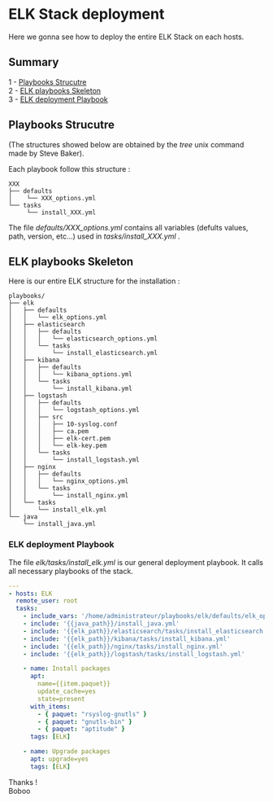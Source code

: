 # ELK Stack deployment

Here we gonna see how to deploy the entire ELK Stack on each hosts.

## Summary

1 - [Playbooks Strucutre](#playbooks-strucutre)  
2 - [ELK playbooks Skeleton](#elk-playbooks-skeleton)  
3 - [ELK deployment Playbook](#elk-deployment-playbook)

## Playbooks Strucutre

(The structures showed below are obtained by the *tree* unix command made by Steve Baker).  

Each playbook follow this structure :

```
XXX
├── defaults
│    └── XXX_options.yml
└── tasks
     └── install_XXX.yml

```

The file <i> defaults/XXX_options.yml </i> contains all variables (defults values, path, version, etc...) used in <i> tasks/install_XXX.yml </i>.

## ELK playbooks Skeleton

Here is our entire ELK structure for the installation :

```
playbooks/
├── elk
│   ├── defaults
│   │   └── elk_options.yml
│   ├── elasticsearch
│   │   ├── defaults
│   │   │   └── elasticsearch_options.yml
│   │   └── tasks
│   │       └── install_elasticsearch.yml
│   ├── kibana
│   │   ├── defaults
│   │   │   └── kibana_options.yml
│   │   └── tasks
│   │       └── install_kibana.yml
│   ├── logstash
│   │   ├── defaults
│   │   │   └── logstash_options.yml
│   │   ├── src
│   │   │   ├── 10-syslog.conf
│   │   │   ├── ca.pem
│   │   │   ├── elk-cert.pem
│   │   │   └── elk-key.pem
│   │   └── tasks
│   │       └── install_logstash.yml
│   ├── nginx
│   │   ├── defaults
│   │   │   └── nginx_options.yml
│   │   └── tasks
│   │       └── install_nginx.yml
│   └── tasks
│       └── install_elk.yml
└── java
    └── install_java.yml
  ```

### ELK deployment Playbook

The file <i> elk/tasks/install_elk.yml </i> is our general deployment playbook. It calls all necessary playbooks of the stack.

```yml
---
- hosts: ELK
  remote_user: root
  tasks:
    - include_vars: '/home/administrateur/playbooks/elk/defaults/elk_options.yml'
    - include: '{{java_path}}/install_java.yml'
    - include: '{{elk_path}}/elasticsearch/tasks/install_elasticsearch.yml'
    - include: '{{elk_path}}/kibana/tasks/install_kibana.yml'
    - include: '{{elk_path}}/nginx/tasks/install_nginx.yml'
    - include: '{{elk_path}}/logstash/tasks/install_logstash.yml'

    - name: Install packages
      apt:
        name={{item.paquet}}
        update_cache=yes
        state=present
      with_items:
        - { paquet: "rsyslog-gnutls" }
        - { paquet: "gnutls-bin" }
        - { paquet: "aptitude" }
      tags: [ELK]     

    - name: Upgrade packages
      apt: upgrade=yes
      tags: [ELK]    
```

Thanks !  
Boboo
